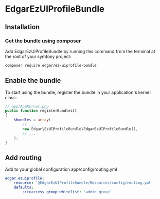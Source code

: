 # EdgarEzUIProfileBundle

## Installation

### Get the bundle using composer

Add EdgarEzUIProfileBundle by running this command from the terminal at the root of
your symfony project:

```bash
composer require edgar/ez-uiprofile-bundle
```

## Enable the bundle

To start using the bundle, register the bundle in your application's kernel class:

```php
// app/AppKernel.php
public function registerBundles()
{
    $bundles = array(
        // ...
        new Edgar\EzUIProfileBundle\EdgarEzUIProfileBundle(),
        // ...
    );
}
```

## Add routing

Add to your global configuration app/config/routing.yml

```yaml
edgar.ezuiprofile:
    resource: '@EdgarEzUIProfileBundle/Resources/config/routing.yml'
    defaults:
        siteaccess_group_whitelist: 'admin_group'    
```
